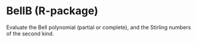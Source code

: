 BellB (R-package)
=======
Evaluate the Bell polynomial (partial or complete), and the Stirling numbers of the second kind.
